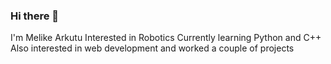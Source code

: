 ### Hi there 👋
I'm Melike Arkutu
Interested in Robotics
Currently learning Python and C++
Also interested in web development and worked a couple of projects


